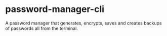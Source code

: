 # password-manager-cli
A password manager that generates, encrypts, saves and creates backups of passwords all from the terminal.
